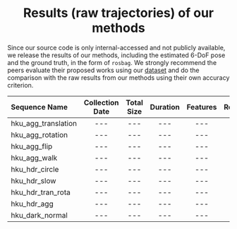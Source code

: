 <div align="center">

# Results (raw trajectories) of our methods

</div>

Since our source code is only internal-accessed and not publicly available, we release the results of our methods, including the estimated 6-DoF pose and the ground truth, in the form of `rosbag`. We strongly recommend the peers evaluate their proposed works using our [dataset](https://github.com/arclab-hku/Event_based_VO-VIO-SLAM) and do the comparison with the raw results from our methods using their own accuracy criterion. 


<div align="center">

Sequence Name|Collection Date|Total Size|Duration|Features|Rosbag
:--|:--:|:--:|:--:|:--:|:--:
hku_agg_translation|---|---|---|---|---
hku_agg_rotation|---|---|---|---|---
hku_agg_flip|---|---|---|---|---
hku_agg_walk|---|---|---|---|---
hku_hdr_circle|---|---|---|---|---
hku_hdr_slow|---|---|---|---|---
hku_hdr_tran_rota|---|---|---|---|---
hku_hdr_agg|---|---|---|---|---
hku_dark_normal|---|---|---|---|---

</div>
